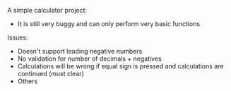 A simple calculator project:

* It is still very buggy and can only perform very basic functions

Issues:
- Doesn't support leading negative numbers
- No validation for number of decimals + negatives
- Calculations will be wrong if equal sign is pressed
  and calculations are continued (must clear)
- Others
